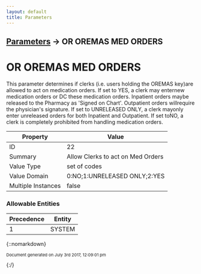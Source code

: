 ```yaml
---
layout: default
title: Parameters
---
```


## [Parameters](TableOfContents) &#8594; OR OREMAS MED ORDERS
# OR OREMAS MED ORDERS

This parameter determines if clerks (i.e. users holding the OREMAS key)are allowed to act on medication orders. If set to YES, a clerk may enternew medication orders or DC these medication orders. Inpatient orders maybe released to the Pharmacy as &#x27;Signed on Chart&#x27;. Outpatient orders willrequire the physician&#x27;s signature. If set to UNRELEASED ONLY, a clerk mayonly enter unreleased orders for both Inpatient and Outpatient. If set toNO, a clerk is completely prohibited from handling medication orders.

Property | Value
--- | ---
ID | 22
Summary | Allow Clerks to act on Med Orders
Value Type | set of codes
Value Domain | 0:NO;1:UNRELEASED ONLY;2:YES
Multiple Instances | false

### Allowable Entities

Precedence | Entity
--- | ---
1 | SYSTEM

{::nomarkdown} <br/><p style="font-size: 11px">Document generated on July 3rd 2017, 12:09:01 pm</p>{:/}